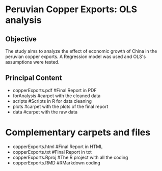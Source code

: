 # Peruvian Copper Exports: OLS analysis

## Objective
The study aims to analyze the effect of economic growth of China in the peruvian copper exports. A Regression model was used and OLS's assumptions were tested.

## Principal Content
* copperExports.pdf #Final Report in PDF
* forAnalysis #carpet with the cleaned data
* scripts #Scripts in R for data cleaning
* plots #carpet with the plots of the final report
* data #carpet with the raw data

# Complementary carpets and files
* copperExports.html #Final Report in HTML
* copperExports.txt #Final Report in txt
* copperExports.Rproj #The R project with all the coding
* copperExports.RMD #RMarkdown coding


